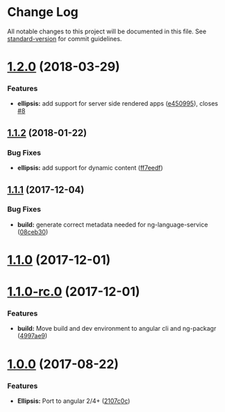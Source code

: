 # Change Log

All notable changes to this project will be documented in this file. See [standard-version](https://github.com/conventional-changelog/standard-version) for commit guidelines.

<a name="1.2.0"></a>
# [1.2.0](https://github.com/thisissoon/angular-ellipsis/compare/v1.1.2...v1.2.0) (2018-03-29)


### Features

* **ellipsis:** add support for server side rendered apps ([e450995](https://github.com/thisissoon/angular-ellipsis/commit/e450995)), closes [#8](https://github.com/thisissoon/angular-ellipsis/issues/8)



<a name="1.1.2"></a>
## [1.1.2](https://github.com/thisissoon/angular-ellipsis/compare/v1.1.1...v1.1.2) (2018-01-22)


### Bug Fixes

* **ellipsis:** add support for dynamic content ([ff7eedf](https://github.com/thisissoon/angular-ellipsis/commit/ff7eedf))



<a name="1.1.1"></a>
## [1.1.1](https://github.com/thisissoon/angular-ellipsis/compare/v1.1.0...v1.1.1) (2017-12-04)


### Bug Fixes

* **build:** generate correct metadata needed for ng-language-service ([08ceb30](https://github.com/thisissoon/angular-ellipsis/commit/08ceb30))



<a name="1.1.0"></a>
# [1.1.0](https://github.com/thisissoon/angular-ellipsis/compare/v1.1.0-rc.0...v1.1.0) (2017-12-01)



<a name="1.1.0-rc.0"></a>
# [1.1.0-rc.0](https://github.com/thisissoon/angular-ellipsis/compare/v1.0.0...v1.1.0-rc.0) (2017-12-01)


### Features

* **build:** Move build and dev environment to angular cli and ng-packagr ([4997ae9](https://github.com/thisissoon/angular-ellipsis/commit/4997ae9))



<a name="1.0.0"></a>
# [1.0.0](https://github.com/thisissoon/angular-ellipsis/compare/v0.0.2...v1.0.0) (2017-08-22)


### Features

* **Ellipsis:** Port to angular 2/4+ ([2107c0c](https://github.com/thisissoon/angular-ellipsis/commit/2107c0c))
